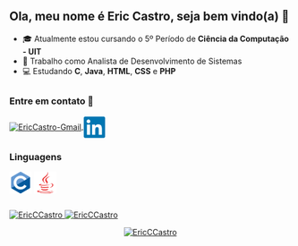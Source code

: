 <h2 align="left"> Ola, meu nome é Eric Castro, seja bem vindo(a)  👋 </h2>

- 🎓 Atualmente estou cursando o 5º Período de **Ciência da Computação - UIT** 
- 💼 Trabalho como Analista de Desenvolvimento de Sistemas
- 💻 Estudando **C**, **Java**, **HTML**, **CSS** e **PHP**

##

<h3 align="left"> Entre em contato 💬 </h3>  

<a href = "mailto: eric-henrique44@hotmail.com" target = "_blank" >
<img align = "center" alt = "EricCastro-Gmail" heigth = "30" width = "40" src = "https://cdn-icons-png.flaticon.com/512/732/732200.png"  style = "max-width:100%;" > </a>
<a href = "https://www.linkedin.com/in/ericccastro/" target = "_blank" >
<img align = "center" alt = "EricCastro-Linkedin" heigth = "30" width = "40" src = "https://raw.githubusercontent.com/devicons/devicon/master/icons/linkedin/linkedin-original.svg"  style = "max-width:100%;" > </a>


<h3 align="left"> Linguagens </h3> 

<img align = "center" alt = "EricCastro-c" heigth = "30" width = "40" src = "https://raw.githubusercontent.com/devicons/devicon/master/icons/c/c-original.svg"  style = "max-width:100%;" > </img>
<img align = "center" alt = "EricCastro-c" heigth = "30" width = "40" src="https://raw.githubusercontent.com/devicons/devicon/master/icons/java/java-plain.svg" style = "max-width:100%;" > </img>
  
 ##
 
  <div>
<a href="https://github.com/EricCCastro">
<img height="150em" src="https://github-readme-stats.vercel.app/api/top-langs?username=EricCCastro&show_icons=true&theme=dracula&locale=en&layout=compact" alt="EricCCastro" /> 
   <img height="150em" src="https://github-readme-stats.vercel.app/api?username=EricCCastro&show_icons=true&theme=dracula&locale=en" alt="EricCCastro" />
</div>
<p align="center"> <img src="https://komarev.com/ghpvc/?username=EricCCastro&label=Profile%20views&color=e6333f&style=flat" alt="EricCCastro" /> </p>
   
